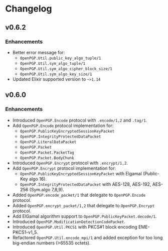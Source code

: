# Changelog

## v0.6.2

### Enhancements

* Better error message for:
  * `OpenPGP.Util.public_key_algo_tuple/1`
  * `OpenPGP.Util.sym_algo_tuple/1`
  * `OpenPGP.Util.sym_algo_cipher_block_size/1`
  * `OpenPGP.Util.sym_algo_key_size/1`
* Updated Elixir supported version to `~>1.14`

## v0.6.0

### Enhancements

* Introduced `OpenPGP.Encode` protocol with `.encode/1,2` and `.tag/1`.
* Add `OpenPGP.Encode` protocol implementation for:
  * `OpenPGP.PublicKeyEncryptedSessionKeyPacket`
  * `OpenPGP.IntegrityProtectedDataPacket`
  * `OpenPGP.LiteralDataPacket`
  * `OpenPGP.Packet`
  * `OpenPGP.Packet.PacketTag`
  * `OpenPGP.Packet.BodyChunk`
* Introduced `OpenPGP.Encrypt` protocol with `.encrypt/1,2`.
* Add `OpenPGP.Encrypt` protocol implementation for:
  * `OpenPGP.PublicKeyEncryptedSessionKeyPacket` with Elgamal (Public-Key algo 16).
  * `OpenPGP.IntegrityProtectedDataPacket` with AES-128, AES-192, AES-256 (Sym.algo 7,8,9).
* Added `OpenPGP.encode_packet/1` that delegate to `OpenPGP.Encode` protocol.
* Added `OpenPGP.encrypt_packet/1,2` that delegate to `OpenPGP.Encrypt` protocol.
* Add ElGamal algorithm support to `OpenPGP.PublicKeyPacket.decode/1`.
* Introduced `OpenPGP.ModificationDetectionCodePacket`.
* Introduced `OpenPGP.Util.PKCS1` with PKCS#1 block encoding EME-PKCS1-v1_5.
* Refactored `OpenPGP.Util.encode_mpi/1` and added exception for too long big-endian numbers (>65535 octets).
